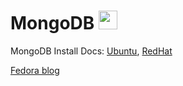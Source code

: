 # MongoDB <img src='https://cdn.icon-icons.com/icons2/2415/PNG/512/mongodb_original_logo_icon_146424.png' width="30">

MongoDB Install Docs: [Ubuntu](https://www.mongodb.com/docs/manual/tutorial/install-mongodb-on-red-hat/#std-label-install-mdb-community-redhat-centos), [RedHat](https://www.mongodb.com/docs/manual/tutorial/install-mongodb-on-red-hat/#std-label-install-mdb-community-redhat-centos)

[Fedora blog](https://developer.fedoraproject.org/tech/database/mongodb/about.html)
